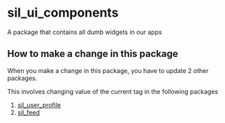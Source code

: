 # sil_ui_components

A package that contains all dumb widgets in our apps

## How to make a change in this package

When you make a change in this package, you have to update 2 other packages.

This involves changing value of the current tag in the following packages

1. [sil_user_profile](https://gitlab.slade360emr.com/optimalhealth/dart_utils/sil_user_profile)
2. [sil_feed](https://gitlab.slade360emr.com/optimalhealth/dart_utils/sil_feed)
